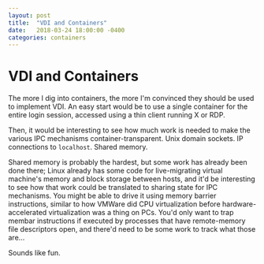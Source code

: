 ```yaml
---
layout: post
title:  "VDI and Containers"
date:   2018-03-24 18:00:00 -0400
categories: containers
---
```


# VDI and Containers

The more I dig into containers, the more I'm convinced they should be used to implement VDI. An easy start would be to use a single container for the entire login session, accessed using a thin client running X or RDP.

Then, it would be interesting to see how much work is needed to make the various IPC mechanisms container-transparent. Unix domain sockets. IP connections to `localhost`. Shared memory.

Shared memory is probably the hardest, but some work has already been done there; Linux already has some code for live-migrating virtual machine's memory and block storage between hosts, and it'd be interesting to see how that work could be translated to sharing state for IPC mechanisms. You might be able to drive it using memory barrier instructions, similar to how VMWare did CPU virtualization before hardware-accelerated virtualization was a thing on PCs. You'd only want to trap membar instructions if executed by processes that have remote-memory file descriptors open, and there'd need to be some work to track what those are...

Sounds like fun.
